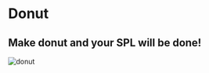 # Donut
## Make donut and your SPL will be done!
![donut](https://github.com/TasmiaZerin1128/Donut/blob/main/Assets/donut.jpg)
